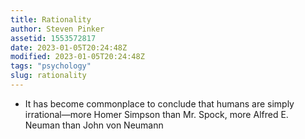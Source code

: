 ```yaml
---
title: Rationality
author: Steven Pinker
assetid: 1553572817
date: 2023-01-05T20:24:48Z
modified: 2023-01-05T20:24:48Z
tags: "psychology"
slug: rationality
---
```


*  It has become commonplace to conclude that humans are simply irrational—more Homer Simpson than Mr. Spock, more Alfred E. Neuman than John von Neumann

